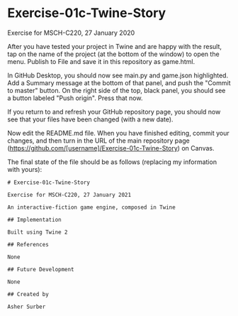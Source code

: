 # Exercise-01c-Twine-Story
Exercise for MSCH-C220, 27 January 2020

After you have tested your project in Twine and are happy with the result, tap on the name of the project (at the bottom of the window) to open the menu. Publish to File and save it in this repository as game.html.

In GitHub Desktop, you should now see main.py and game.json highlighted. Add a Summary message at the bottom of that panel, and push the "Commit to master" button. On the right side of the top, black panel, you should see a button labeled "Push origin". Press that now.

If you return to and refresh your GitHub repository page, you should now see that your files have been changed (with a new date).

Now edit the README.md file. When you have finished editing, commit your changes, and then turn in the URL of the main repository page (https://github.com/[username]/Exercise-01c-Twine-Story) on Canvas.

The final state of the file should be as follows (replacing my information with yours):

```
# Exercise-01c-Twine-Story

Exercise for MSCH-C220, 27 January 2021

An interactive-fiction game engine, composed in Twine

## Implementation

Built using Twine 2

## References

None

## Future Development

None

## Created by

Asher Surber
```
